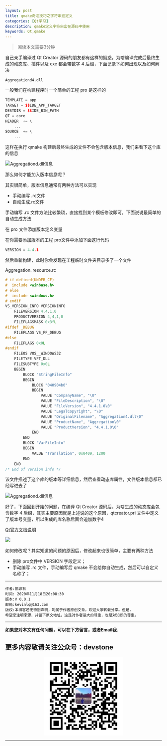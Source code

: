 ```yaml
---
layout: post
title: qmake奇淫技巧之字符串宏定义
categories: [Qt学习]
description: qmake定义字符串宏在源码中使用
keywords: Qt,qmake
---
```

> 阅读本文需要3分钟

自己亲手编译过 Qt Creator 源码的朋友都有这样的疑惑，为啥编译完成后最终生成的动态库、插件以及 exe 都会带数字 4 后缀，下面记录下如何出现以及如何解决

```plain
Aggregationd4.dll
```
一般我们在构建程序时一个简单的工程 pro 是这样的
```c++
TEMPLATE = app
TARGET = $$IDE_APP_TARGET
DESTDIR = $$IDE_BIN_PATH
QT = core
HEADER  += \
    ...
SOURCE  += \
    ...
```
这样在执行 qmake 构建后最终生成的文件不会包含版本信息，我们来看下这个库的信息

![Aggregationd.dll信息](https://uploader.shimo.im/f/Zzuz2Pw36sckpNav.png)

那么如何才能加入版本信息呢？

其实很简单，版本信息通常有两种方法可以实现

* 手动编写 .rc文件
* 自动生成.rc文件

手动编写 .rc 文件方法比较繁琐，直接找到某个模板修改即可，下面说说最简单的自动生成方法

在 pro 文件添加版本定义变量

在你需要添加版本的工程 pro文件中添加下面这行代码

```c++
VERSION = 4.4.1
```
然后重新构建，此时你会发现在工程临时文件夹目录多了一个文件

Aggregation_resource.rc

```c++
# if defined(UNDER_CE)
#  include <winbase.h>
# else
#  include <windows.h>
# endif
VS_VERSION_INFO VERSIONINFO
	FILEVERSION 4,4,1,0
	PRODUCTVERSION 4,4,1,0
	FILEFLAGSMASK 0x3fL
#ifdef _DEBUG
	FILEFLAGS VS_FF_DEBUG
#else
	FILEFLAGS 0x0L
#endif
	FILEOS VOS__WINDOWS32
	FILETYPE VFT_DLL
	FILESUBTYPE 0x0L
	BEGIN
		BLOCK "StringFileInfo"
		BEGIN
			BLOCK "040904b0"
			BEGIN
				VALUE "CompanyName", "\0"
				VALUE "FileDescription", "\0"
				VALUE "FileVersion", "4.4.1.0\0"
				VALUE "LegalCopyright", "\0"
				VALUE "OriginalFilename", "Aggregation4.dll\0"
				VALUE "ProductName", "Aggregation\0"
				VALUE "ProductVersion", "4.4.1.0\0"
			END
		END
		BLOCK "VarFileInfo"
		BEGIN
			VALUE "Translation", 0x0409, 1200
		END
	END
/* End of Version info */
```
该文件描述了这个库的版本等详细信息，然后查看动态库属性，文件版本信息都已经写进去了

![Aggregationd.dll信息](https://uploader.shimo.im/f/MmLLAL7upB6z4hMI.png)

好了，下面回到开始的问题，在编译 Qt Creator 源码后，为啥生成的动态库会包含数字 4 后缀，其实主要原因就是上述说的这个原因，qtcreator.pri 文件中定义了版本号变量，所以生成的库名称后面会追加数字4


[Qt官方文档说明](https://doc.qt.io/qt-5/qmake-variable-reference.html, "qmake描述文档")

![](https://uploader.shimo.im/f/qryNCuEsT1Oyo8d4.png)

如何修改呢？其实知道的问题的原因后，修改起来也很简单，主要有两种方法

* 删除 pro文件中 VERSION 字段定义；
* 手动编写 .rc 文件，手动编写后 qmake 不会给你自动生成，然后可以自定义名称了；


******

    作者:鹅卵石
    时间: 2020年11月18日20:08:30
    版本:V 0.0.1
    邮箱:kevinlq@163.com
	版权:本博客若无特别声明，均属于作者原创文章，欢迎大家转载分享。但是，
	希望您注明来源，并留下原文地址，这是对作者最大的尊重，也是对知识的尊重。

<!-- more -->


---

**如果您对本文有任何问题，可以在下方留言，或者Email我.**

## 更多内容敬请关注公众号：devstone



<center>
<img src="/res/img/blog/qrcode_for_devstone.jpg" width="50%" height="50%" />
</center>

---
